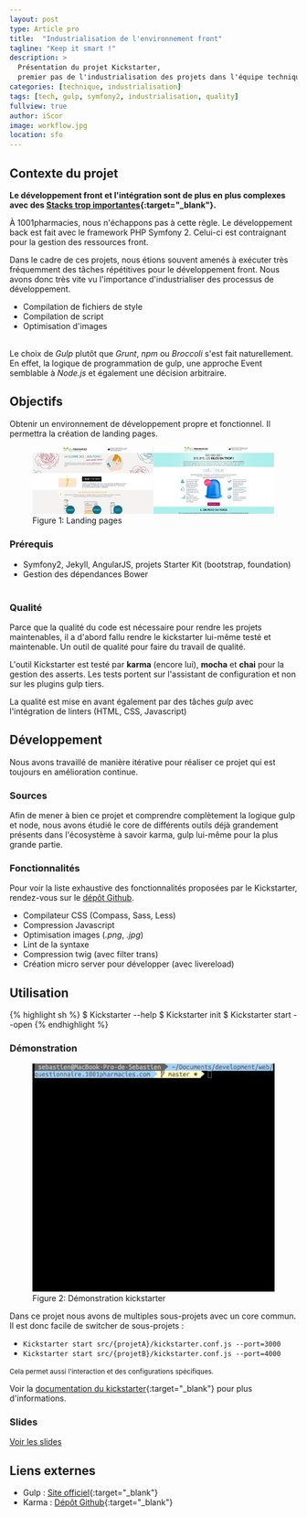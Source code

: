```yaml
---
layout: post
type: Article pro
title:  "Industrialisation de l'environnement front"
tagline: "Keep it smart !"
description: >
  Présentation du projet Kickstarter,
  premier pas de l'industrialisation des projets dans l'équipe technique de 1001pharmacies
categories: [technique, industrialisation]
tags: [tech, gulp, symfony2, industrialisation, quality]
fullview: true
author: iScor
image: workflow.jpg
location: sfo
---
```


## Contexte du projet

**Le développement front et l'intégration sont de plus en plus complexes avec des [Stacks trop importantes][overdosejs]{:target="_blank"}.**

À 1001pharmacies, nous n'échappons pas à cette règle. Le développement back est fait avec le framework PHP Symfony 2.
Celui-ci est contraignant pour la gestion des ressources front.

Dans le cadre de ces projets, nous étions souvent amenés à exécuter très fréquemment des tâches répétitives pour le développement front.
Nous avons donc très vite vu l'importance d'industrialiser des processus de développement.

* Compilation de fichiers de style
* Compilation de script
* Optimisation d'images
<br /><br />

Le choix de *Gulp* plutôt que *Grunt*, *npm* ou *Broccoli* s'est fait naturellement. En effet, la logique de programmation de gulp, une approche Event semblable à *Node.js* et également une décision arbitraire.

<div class="line"></div>

## Objectifs

Obtenir un environnement de développement propre et fonctionnel. Il permettra la création de landing pages.

<figure id='figure-1' class='text-xs-center'>
  <a href='/assets/images/kickstarter/landings.jpg'>
  <img src='/assets/images/kickstarter/landings.jpg' alt='Landing pages'>
  </a>
  <figcaption>
    Figure 1: Landing pages
  </figcaption>
</figure>

### Prérequis

* Symfony2, Jekyll, AngularJS, projets Starter Kit (bootstrap, foundation)
* Gestion des dépendances Bower
<br /><br />

### Qualité

Parce que la qualité du code est nécessaire pour rendre les projets maintenables, il a d'abord fallu rendre le kickstarter lui-même testé et maintenable. Un outil de qualité pour faire du travail de qualité.

L'outil Kickstarter est testé par **karma** (encore lui), **mocha** et **chai** pour la gestion des asserts. Les tests portent sur l'assistant de configuration et non sur les plugins gulp tiers.

La qualité est mise en avant également par des tâches *gulp* avec l'intégration de linters (HTML, CSS, Javascript)

<div class="line"></div>

## Développement

Nous avons travaillé de manière itérative pour réaliser ce projet qui est toujours en amélioration continue.

### Sources

Afin de mener à bien ce projet et comprendre complètement la logique gulp et node, nous avons étudié le core de différents outils déjà grandement présents dans l'écosystème à savoir karma, gulp lui-même pour la plus grande partie.

### Fonctionnalités

Pour voir la liste exhaustive des fonctionnalités proposées par le Kickstarter, rendez-vous sur le [dépôt Github][kickstarter].

* Compilateur CSS (Compass, Sass, Less)
* Compression Javascript
* Optimisation images (*.png*, *.jpg*)
* Lint de la syntaxe
* Compression twig (avec filter trans)
* Création micro server pour développer (avec livereload)

<div class="line"></div>

## Utilisation

{% highlight sh %}
$ Kickstarter --help
$ Kickstarter init
$ Kickstarter start --open
{% endhighlight %}

### Démonstration

<figure id='figure-1' class='text-xs-center'>
  <a href='/assets/images/kickstarter/kickstarter_launch.gif'>
  <img src='/assets/images/kickstarter/kickstarter_launch.gif' alt='Démonstration kickstarter'>
  </a>
  <figcaption>
    Figure 2: Démonstration kickstarter
  </figcaption>
</figure>

Dans ce projet nous avons de multiples sous-projets avec un core commun. Il est donc facile de switcher de sous-projets :

* `Kickstarter start src/{projetA}/kickstarter.conf.js --port=3000`
* `Kickstarter start src/{projetB}/kickstarter.conf.js --port=4000`

<small>Cela permet aussi l'interaction et des configurations spécifiques.</small>

Voir la [documentation du kickstarter][kickstarter]{:target="_blank"} pour plus d'informations.

### Slides

<a class="btn btn-primary" href="slides/kickstarter.html">Voir les slides</a>

## Liens externes

* Gulp : [Site officiel][gulpjs]{:target="_blank"}
* Karma : [Dépôt Github][karma]{:target="_blank"}

[kickstarter]:      https://github.com/1001Pharmacies/kickstarter
[overdosejs]:       https://github.com/naholyr/blendwebmix-js-stack-overdose
[gulpjs]:           http://gulpjs.com/
[karma]:            https://github.com/karma-runner/karma
